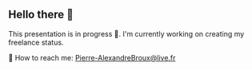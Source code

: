 ## Hello there 👋

This presentation is in progress 🚧. I'm currently working on creating my freelance status.

📧 How to reach me: Pierre-AlexandreBroux@live.fr
